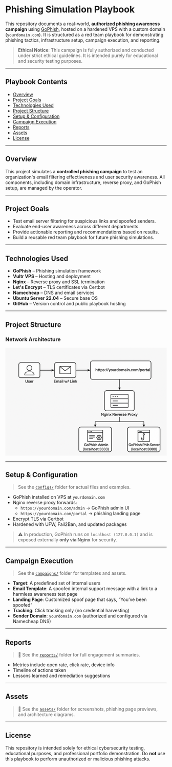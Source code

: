 # Phishing Simulation Playbook

This repository documents a real-world, **authorized phishing awareness 
campaign** using [GoPhish](https://getgophish.com/), hosted on a hardened 
VPS with a custom domain (`yourdomain.com`). It is structured as a red 
team playbook for demonstrating phishing tactics, infrastructure setup, 
campaign execution, and reporting.

> **Ethical Notice**: This campaign is fully authorized and conducted 
under strict ethical guidelines. It is intended purely for educational and 
security testing purposes.

---

## Playbook Contents

- [Overview](#-overview)
- [Project Goals](#-project-goals)
- [Technologies Used](#-technologies-used)
- [Project Structure](#-project-structure)
- [Setup & Configuration](#️-setup--configuration)
- [Campaign Execution](#-campaign-execution)
- [Reports](#-reports)
- [Assets](#-assets)
- [License](#-license)

---

## Overview

This project simulates a **controlled phishing campaign** to test an 
organization's email filtering effectiveness and user security awareness. 
All components, including domain infrastructure, reverse proxy, and 
GoPhish setup, are managed by the operator.

---

## Project Goals

- Test email server filtering for suspicious links and spoofed senders.
- Evaluate end-user awareness across different departments.
- Provide actionable reporting and recommendations based on results.
- Build a reusable red team playbook for future phishing simulations.

---

## Technologies Used

- **GoPhish** – Phishing simulation framework
- **Vultr VPS** – Hosting and deployment
- **Nginx** – Reverse proxy and SSL termination
- **Let's Encrypt** – TLS certificates via Certbot
- **Namecheap** – DNS and email services
- **Ubuntu Server 22.04** – Secure base OS
- **GitHub** – Version control and public playbook hosting

---

## Project Structure

### Network Architecture

![Network Diagram](./assets/screenshots/network-diagram.png)


---

## Setup & Configuration

> See the [`configs/`](./configs) folder for actual files and examples.

- GoPhish installed on VPS at `yourdomain.com`
- Nginx reverse proxy forwards:
  - `https://yourdomain.com/admin` → GoPhish admin UI
  - `https://yourdomain.com/portal` → phishing landing page
- Encrypt TLS via Certbot
- Hardened with UFW, Fail2Ban, and updated packages

> ⚠️ In production, GoPhish runs on `localhost (127.0.0.1)` and is exposed externally **only via Nginx** for security.
---

## Campaign Execution

> See the [`campaigns/`](./campaigns) folder for templates and assets.

- **Target**: A predefined set of internal users
- **Email Template**: A spoofed internal support message with a link to a 
harmless awareness test page
- **Landing Page**: Customized spoof page that says, “You’ve been spoofed”
- **Tracking**: Click tracking only (no credential harvesting)
- **Sender Domain**: `yourdomain.com` (authorized and configured via 
Namecheap DNS)

---

## Reports

> 📁 See the [`reports/`](./reports) folder for full engagement summaries.

- Metrics include open rate, click rate, device info
- Timeline of actions taken
- Lessons learned and remediation suggestions

---

## Assets

> 📁 See the [`assets/`](./assets) folder for screenshots, phishing page 
previews, and architecture diagrams.

---

## License

This repository is intended solely for ethical cybersecurity testing, 
educational purposes, and professional portfolio demonstration. Do **not** 
use this playbook to perform unauthorized or malicious phishing attacks.

